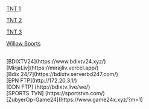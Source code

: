 [TNT 1](https://denverisalive.github.io/Player/Player.html?mpd=https://a201aivottlinear-a.akamaihd.net/OTTB/lhr-nitro/live/clients/dash/enc/wf8usag51e/out/v1/bd3b0c314fff4bb1ab4693358f3cd2d3/cenc.mpd?amznDtid=AOAGZA014O5RE&encoding=segmentBase&keyId=ae26845bd33038a9c0774a0981007294&key=63ac662dde310cfb4cc6f9b43b34196d)

[TNT 2](https://denverisalive.github.io/Player/Player.html?mpd=https://a201aivottlinear-a.akamaihd.net/OTTB/lhr-nitro/live/clients/dash/enc/f0qvkrra8j/out/v1/f8fa17f087564f51aa4d5c700be43ec4/cenc.mpd?amznDtid=AOAGZA014O5RE&encoding=segmentBase&keyId=6d1708b185c6c4d7b37600520c7cc93c&key=1aace05f58d8edef9697fd52cb09f441)

[TNT 3](https://denverisalive.github.io/Player/Player.html?mpd=https://a201aivottlinear-a.akamaihd.net/OTTB/lhr-nitro/live/clients/dash/enc/lsdasbvglv/out/v1/bb548a3626cd4708afbb94a58d71dce9/cenc.mpd?amznDtid=AOAGZA014O5RE&encoding=segmentBase&keyId=4e993aa8c1f295f8b94e8e9e6f6d0bfe&key=86a1ed6e96caab8eb1009fe530d2cf4f)

[Willow Sports](https://denverisalive.github.io/Player/Player.html?mpd=https://abmyxykaaaaaaaamkyvb65fuqebyg.7a77200bf98444ac997a89ed83775793.emt.cf.ww.aiv-cdn.net/iad-nitro/live/clients/dash/enc/f60kqesunw/out/v1/a435ed7a00f947deb4369b46d8f2fb70/cenc.mpd&keyId=1779c27b9d077a3ba0c9cc1bb9a94b9f&key=cc5cf3b7928fb9e0a1ee6a8b566f0a8e)

<br>
[BDIXTV24](https://www.bdixtv24.xyz/)
<br>
[MirjaLiv](https://mirajliv.vercel.app/)
<br>
[Bdix 24/7](https://bdixtv.serverbd247.com/)
<br>
[EPN FTP](http://172.20.3.1/)
<br>
[DDN FTP] (http://bdixtv.live/we/)
<br>
[SPORTS TVN] (https://sportstvn.com/)
<br>
[ZubyerOp-Game24](https://www.game24x.xyz/?m=1)

